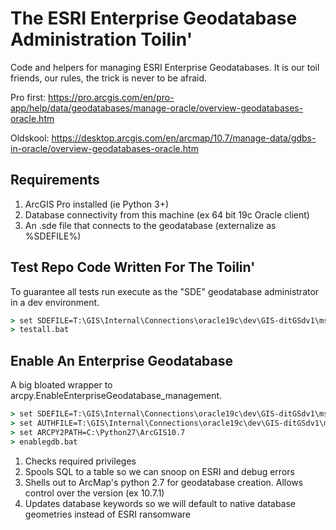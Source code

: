 # The ESRI Enterprise Geodatabase Administration Toilin'

Code and helpers for managing ESRI Enterprise Geodatabases.  It is our toil
friends, our rules, the trick is never to be afraid.

Pro first:
https://pro.arcgis.com/en/pro-app/help/data/geodatabases/manage-oracle/overview-geodatabases-oracle.htm

Oldskool:
https://desktop.arcgis.com/en/arcmap/10.7/manage-data/gdbs-in-oracle/overview-geodatabases-oracle.htm

## Requirements

1. ArcGIS Pro installed (ie Python 3+)
2. Database connectivity from this machine (ex 64 bit 19c Oracle client)
3. An .sde file that connects to the geodatabase (externalize as %SDEFILE%)


## Test Repo Code Written For The Toilin'

To guarantee all tests run execute as the "SDE" geodatabase administrator in a 
dev environment.

```bat
> set SDEFILE=T:\GIS\Internal\Connections\oracle19c\dev\GIS-ditGSdv1\mschell_private\SDE.sde
> testall.bat
```

## Enable An Enterprise Geodatabase

A big bloated wrapper to arcpy.EnableEnterpriseGeodatabase_management. 

```bat
> set SDEFILE=T:\GIS\Internal\Connections\oracle19c\dev\GIS-ditGSdv1\mschell_private\mschell.sde
> set AUTHFILE=T:\GIS\Internal\Connections\oracle19c\dev\GIS-ditGSdv1\mschell_private\keycodes
> set ARCPY2PATH=C:\Python27\ArcGIS10.7
> enablegdb.bat
```

1. Checks required privileges
2. Spools SQL to a table so we can snoop on ESRI and debug errors
3. Shells out to ArcMap's python 2.7 for geodatabase creation.  Allows control over the version (ex 10.7.1)
4. Updates database keywords so we will default to native database geometries instead of ESRI ransomware 


